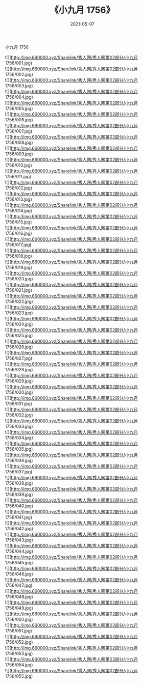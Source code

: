 ﻿---
layout: post
title:  《小九月 1756》
date:   2021-05-07
img: http://img.660000.xyz/Sharelink/秀人网/秀人网第02部分/小九月 1756/000.jpg
categories: [美女, 清纯, 唯美]
---

小九月 1756

  ![](http://img.660000.xyz/Sharelink/秀人网/秀人网第02部分/小九月 1756/001.jpg) <br> ![](http://img.660000.xyz/Sharelink/秀人网/秀人网第02部分/小九月 1756/002.jpg) <br> ![](http://img.660000.xyz/Sharelink/秀人网/秀人网第02部分/小九月 1756/003.jpg) <br> ![](http://img.660000.xyz/Sharelink/秀人网/秀人网第02部分/小九月 1756/004.jpg) <br> ![](http://img.660000.xyz/Sharelink/秀人网/秀人网第02部分/小九月 1756/005.jpg) <br> ![](http://img.660000.xyz/Sharelink/秀人网/秀人网第02部分/小九月 1756/006.jpg) <br> ![](http://img.660000.xyz/Sharelink/秀人网/秀人网第02部分/小九月 1756/007.jpg) <br> ![](http://img.660000.xyz/Sharelink/秀人网/秀人网第02部分/小九月 1756/008.jpg) <br> ![](http://img.660000.xyz/Sharelink/秀人网/秀人网第02部分/小九月 1756/009.jpg) <br> ![](http://img.660000.xyz/Sharelink/秀人网/秀人网第02部分/小九月 1756/010.jpg) <br> ![](http://img.660000.xyz/Sharelink/秀人网/秀人网第02部分/小九月 1756/011.jpg) <br> ![](http://img.660000.xyz/Sharelink/秀人网/秀人网第02部分/小九月 1756/012.jpg) <br> ![](http://img.660000.xyz/Sharelink/秀人网/秀人网第02部分/小九月 1756/013.jpg) <br> ![](http://img.660000.xyz/Sharelink/秀人网/秀人网第02部分/小九月 1756/014.jpg) <br> ![](http://img.660000.xyz/Sharelink/秀人网/秀人网第02部分/小九月 1756/015.jpg) <br> ![](http://img.660000.xyz/Sharelink/秀人网/秀人网第02部分/小九月 1756/016.jpg) <br> ![](http://img.660000.xyz/Sharelink/秀人网/秀人网第02部分/小九月 1756/017.jpg) <br> ![](http://img.660000.xyz/Sharelink/秀人网/秀人网第02部分/小九月 1756/018.jpg) <br> ![](http://img.660000.xyz/Sharelink/秀人网/秀人网第02部分/小九月 1756/019.jpg) <br> ![](http://img.660000.xyz/Sharelink/秀人网/秀人网第02部分/小九月 1756/020.jpg) <br> ![](http://img.660000.xyz/Sharelink/秀人网/秀人网第02部分/小九月 1756/021.jpg) <br> ![](http://img.660000.xyz/Sharelink/秀人网/秀人网第02部分/小九月 1756/022.jpg) <br> ![](http://img.660000.xyz/Sharelink/秀人网/秀人网第02部分/小九月 1756/023.jpg) <br> ![](http://img.660000.xyz/Sharelink/秀人网/秀人网第02部分/小九月 1756/024.jpg) <br> ![](http://img.660000.xyz/Sharelink/秀人网/秀人网第02部分/小九月 1756/025.jpg) <br> ![](http://img.660000.xyz/Sharelink/秀人网/秀人网第02部分/小九月 1756/026.jpg) <br> ![](http://img.660000.xyz/Sharelink/秀人网/秀人网第02部分/小九月 1756/027.jpg) <br> ![](http://img.660000.xyz/Sharelink/秀人网/秀人网第02部分/小九月 1756/028.jpg) <br> ![](http://img.660000.xyz/Sharelink/秀人网/秀人网第02部分/小九月 1756/029.jpg) <br> ![](http://img.660000.xyz/Sharelink/秀人网/秀人网第02部分/小九月 1756/030.jpg) <br> ![](http://img.660000.xyz/Sharelink/秀人网/秀人网第02部分/小九月 1756/031.jpg) <br> ![](http://img.660000.xyz/Sharelink/秀人网/秀人网第02部分/小九月 1756/032.jpg) <br> ![](http://img.660000.xyz/Sharelink/秀人网/秀人网第02部分/小九月 1756/033.jpg) <br> ![](http://img.660000.xyz/Sharelink/秀人网/秀人网第02部分/小九月 1756/034.jpg) <br> ![](http://img.660000.xyz/Sharelink/秀人网/秀人网第02部分/小九月 1756/035.jpg) <br> ![](http://img.660000.xyz/Sharelink/秀人网/秀人网第02部分/小九月 1756/036.jpg) <br> ![](http://img.660000.xyz/Sharelink/秀人网/秀人网第02部分/小九月 1756/037.jpg) <br> ![](http://img.660000.xyz/Sharelink/秀人网/秀人网第02部分/小九月 1756/038.jpg) <br> ![](http://img.660000.xyz/Sharelink/秀人网/秀人网第02部分/小九月 1756/039.jpg) <br> ![](http://img.660000.xyz/Sharelink/秀人网/秀人网第02部分/小九月 1756/040.jpg) <br> ![](http://img.660000.xyz/Sharelink/秀人网/秀人网第02部分/小九月 1756/041.jpg) <br> ![](http://img.660000.xyz/Sharelink/秀人网/秀人网第02部分/小九月 1756/042.jpg) <br> ![](http://img.660000.xyz/Sharelink/秀人网/秀人网第02部分/小九月 1756/043.jpg) <br> ![](http://img.660000.xyz/Sharelink/秀人网/秀人网第02部分/小九月 1756/044.jpg) <br> ![](http://img.660000.xyz/Sharelink/秀人网/秀人网第02部分/小九月 1756/045.jpg) <br> ![](http://img.660000.xyz/Sharelink/秀人网/秀人网第02部分/小九月 1756/046.jpg) <br> ![](http://img.660000.xyz/Sharelink/秀人网/秀人网第02部分/小九月 1756/047.jpg) <br> ![](http://img.660000.xyz/Sharelink/秀人网/秀人网第02部分/小九月 1756/048.jpg) <br> ![](http://img.660000.xyz/Sharelink/秀人网/秀人网第02部分/小九月 1756/049.jpg) <br> ![](http://img.660000.xyz/Sharelink/秀人网/秀人网第02部分/小九月 1756/050.jpg) <br> ![](http://img.660000.xyz/Sharelink/秀人网/秀人网第02部分/小九月 1756/051.jpg) <br> ![](http://img.660000.xyz/Sharelink/秀人网/秀人网第02部分/小九月 1756/052.jpg) <br> ![](http://img.660000.xyz/Sharelink/秀人网/秀人网第02部分/小九月 1756/053.jpg) <br> ![](http://img.660000.xyz/Sharelink/秀人网/秀人网第02部分/小九月 1756/054.jpg) <br> ![](http://img.660000.xyz/Sharelink/秀人网/秀人网第02部分/小九月 1756/055.jpg) <br>